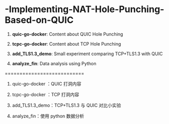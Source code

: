 # -Implementing-NAT-Hole-Punching-Based-on-QUIC

1. **quic-go-docker**: Content about QUIC Hole Punching

2. **tcpc-go-docker**: Content about TCP Hole Punching

3. **add_TLS1.3_demo**: Small experiment comparing TCP+TLS1.3 with QUIC

4. **analyze_fin**: Data analysis using Python

===========================

1. quic-go-docker ：QUIC 打洞内容

2. tcpc-go-docker ：TCP 打洞内容

3. add_TLS1.3_demo：TCP+TLS1.3 与 QUIC 对比小实验

4. analyze_fin：使用 python 数据分析
